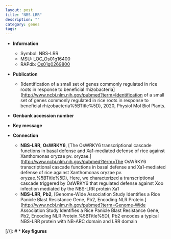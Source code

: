 ```yaml
---
layout: post
title: "NBS-LRR"
description: ""
category: genes
tags: 
---
```


* **Information**  
    + Symbol: NBS-LRR  
    + MSU: [LOC_Os01g16400](http://rice.uga.edu/cgi-bin/ORF_infopage.cgi?orf=LOC_Os01g16400)  
    + RAPdb: [Os01g0269800](https://rapdb.dna.affrc.go.jp/locus/?name=Os01g0269800)  

* **Publication**  
    + [Identification of a small set of genes commonly regulated in rice roots in response to beneficial rhizobacteria](http://www.ncbi.nlm.nih.gov/pubmed?term=Identification of a small set of genes commonly regulated in rice roots in response to beneficial rhizobacteria%5BTitle%5D), 2020, Physiol Mol Biol Plants.

* **Genbank accession number**  

* **Key message**  

* **Connection**  
    + __NBS-LRR__, __OsWRKY6__, [The OsWRKY6 transcriptional cascade functions in basal defense and Xa1-mediated defense of rice against Xanthomonas oryzae pv. oryzae.](http://www.ncbi.nlm.nih.gov/pubmed?term=The OsWRKY6 transcriptional cascade functions in basal defense and Xa1-mediated defense of rice against Xanthomonas oryzae pv. oryzae.%5BTitle%5D),  Here, we characterized a transcriptional cascade triggered by OsWRKY6 that regulated defense against Xoo infection mediated by the NBS-LRR protein Xa1
    + __NBS-LRR__, __Pb2__, [Genome-Wide Association Study Identifies a Rice Panicle Blast Resistance Gene, Pb2, Encoding NLR Protein.](http://www.ncbi.nlm.nih.gov/pubmed?term=Genome-Wide Association Study Identifies a Rice Panicle Blast Resistance Gene, Pb2, Encoding NLR Protein.%5BTitle%5D),  Pb2 encodes a typical NBS-LRR protein with NB-ARC domain and LRR domain

[//]: # * **Key figures**  


